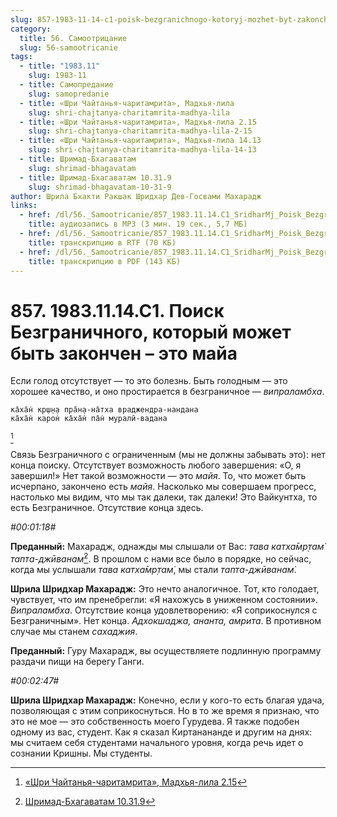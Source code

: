 ```yaml
---
slug: 857-1983-11-14-c1-poisk-bezgranichnogo-kotoryj-mozhet-byt-zakonchen-eto-maja
category:
  title: 56. Самоотрицание
  slug: 56-samootricanie
tags:
  - title: "1983.11"
    slug: 1983-11
  - title: Самопредание
    slug: samopredanie
  - title: «Шри Чайтанья-чаритамрита», Мадхья-лила
    slug: shri-chajtanya-charitamrita-madhya-lila
  - title: «Шри Чайтанья-чаритамрита», Мадхья-лила 2.15
    slug: shri-chajtanya-charitamrita-madhya-lila-2-15
  - title: «Шри Чайтанья-чаритамрита», Мадхья-лила 14.13
    slug: shri-chajtanya-charitamrita-madhya-lila-14-13
  - title: Шримад-Бхагаватам
    slug: shrimad-bhagavatam
  - title: Шримад-Бхагаватам 10.31.9
    slug: shrimad-bhagavatam-10-31-9
author: Шрила Бхакти Ракшак Шридхар Дев-Госвами Махарадж
links:
  - href: /dl/56._Samootricanie/857_1983.11.14.C1_SridharMj_Poisk_Bezgranichnogo_kotoryj_mozhet_byt_zakonchen--jeto_maja.mp3
    title: аудиозапись в MP3 (3 мин. 19 сек., 5,7 МБ)
  - href: /dl/56._Samootricanie/857_1983.11.14.C1_SridharMj_Poisk_Bezgranichnogo_kotoryj_mozhet_byt_zakonchen--jeto_maja.rtf
    title: транскрипцию в RTF (70 КБ)
  - href: /dl/56._Samootricanie/857_1983.11.14.C1_SridharMj_Poisk_Bezgranichnogo_kotoryj_mozhet_byt_zakonchen--jeto_maja.pdf
    title: транскрипцию в PDF (143 КБ)
---
```


# 857. 1983.11.14.C1. Поиск Безграничного, который может быть закончен – это майа

Если голод отсутствует — то это болезнь. Быть голодным — это хорошее качество, и оно простирается в безграничное — *випраламбха*.

    ка̄ха̄н̇ кр̣ш̣н̣а пра̄н̣а-на̄тха враджендра-нандана
    ка̄ха̄н̇ карон̇ ка̄ха̄н̇ па̄н̇ муралӣ-вадана
[^_ftn1]

Связь Безграничного с ограниченным (мы не должны забывать это): нет конца поиску. Отсутствует возможность любого завершения: «О, я завершил!» Нет такой возможности — это *майя*. То, что может быть исчерпано, закончено есть *майя*. Насколько мы совершаем прогресс, настолько мы видим, что мы так далеки, так далеки! Это Вайкунтха, то есть Безграничное. Отсутствие конца здесь.

*#00:01:18#*

**Преданный:** Махарадж, однажды мы слышали от Вас: *тава катха̄мр̣там̇ тапта-джӣванам̇*[^_ftn2]. В прошлом с нами все было в порядке, но сейчас, когда мы услышали *тава катха̄мр̣там̇*, мы стали *тапта-джӣванам̇*.

**Шрила Шридхар Махарадж:** Это нечто аналогичное. Тот, кто голодает, чувствует, что им пренебрегли: «Я нахожусь в униженном состоянии». *Випраламбха*. Отсутствие конца удовлетворению: «Я соприкоснулся с Безграничным». Нет конца. *Адхокшаджа, ананта, амрита*. В противном случае мы станем *сахаджия*.

**Преданный:** Гуру Махарадж, вы осуществляете подлинную программу раздачи пищи на берегу Ганги.

*#00:02:47#*

**Шрила Шридхар Махарадж:** Конечно, если у кого-то есть благая удача, позволяющая с этим соприкоснуться. Но в то же время я признаю, что это не мое — это собственность моего Гурудева. Я также подобен одному из вас, студент. Как я сказал Киртанананде и другим на днях: мы считаем себя студентами начального уровня, когда речь идет о сознании Кришны. Мы студенты.



[^_ftn1]: [«Шри Чайтанья-чаритамрита», Мадхья-лила 2.15](../notes/shri-chajtanya-charitamrita-madhya-lila/shri-chajtanya-charitamrita-madhya-lila-2-15.md)

[^_ftn2]: [Шримад-Бхагаватам 10.31.9](../notes/shrimad-bhagavatam/shrimad-bhagavatam-10-31-9.md)
